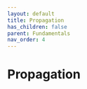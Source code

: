 ```yaml
---
layout: default
title: Propagation
has_children: false
parent: Fundamentals
nav_order: 4
---
```


# Propagation